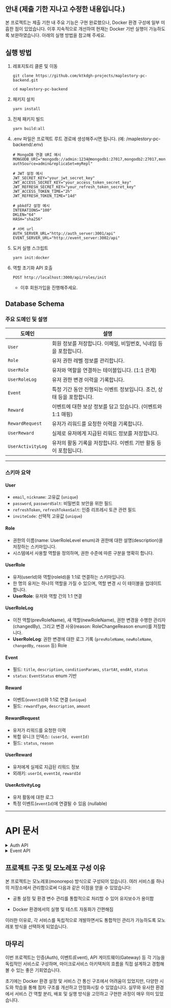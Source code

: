 ## 안내 (제출 기한 지나고 수정한 내용입니다.)

본 프로젝트는 제출 기한 내 주요 기능은 구현 완료했으나, Docker 환경 구성에 일부 미흡한 점이 있었습니다. 이후 지속적으로 개선하여 현재는 Docker 기반 실행이 가능하도록 보완하였습니다. 아래의 실행 방법을 참고해 주세요.

## 실행 방법

1. 레포지토리 클론 및 이동

    ```code
    git clone https://github.com/ktkdgh-projects/maplestory-pc-backend.git
    ```

    ```code
    cd maplestory-pc-backend
    ```

2. 패키지 설치
    ```code
    yarn install
    ```
3. 전체 패키지 빌드

    ```code
    yarn build:all
    ```

4. .env 파일은 프로젝트 루트 경로에 생성해주시면 됩니다. (예: /maplestory-pc-backend/.env)

      ```code
      # MongoDB 연결 URI 예시
      MONGODB_URI="mongodb://admin:1234@mongodb1:27017,mongodb2:27017,mongodb3:27017/?authSource=admin&replicaSet=myRepl"

      # JWT 설정 예시
      JWT_SECRET_KEY="your_jwt_secret_key"
      JWT_ACCESS_SECRET_KEY="your_access_token_secret_key"
      JWT_REFRESH_SECRET_KEY="your_refresh_token_secret_key"
      JWT_ACCESS_TOKEN_TIME="2h"
      JWT_REFRESH_TOKEN_TIME="14d"

      # pbkdf2 설정 예시
      INTERATIONS="100"
      DKLEN="64"
      HASH="sha256"

      # 서버 url
      AUTH_SERVER_URL="http://auth_server:3001/api"
      EVENT_SERVER_URL="http://event_server:3002/api"

      ```
5. 도커 실행 스크립트 
    ```code
    yarn init:docker
    ```
6. 역할 초기화 API 호출
    ```http
    POST http://localhost:3000/api/roles/init 
    ```

    - 이후 회원가입을 진행해주세요.


##  Database Schema

###  주요 도메인 및 설명

| 도메인            | 설명 |
|------------------|------|
| `User`           | 회원 정보를 저장합니다. 이메일, 비밀번호, 닉네임 등을 포함합니다. |
| `Role`           | 유저 권한 레벨 정보를 관리합니다. |
| `UserRole`       | 유저와 역할을 연결하는 테이블입니다. (1:1 관계) |
| `UserRoleLog`    | 유저 권한 변경 이력을 기록합니다. |
| `Event`          | 특정 기간 동안 진행되는 이벤트 정보입니다. 조건, 상태 등을 포함합니다. |
| `Reward`         | 이벤트에 대한 보상 정보를 담고 있습니다. (이벤트와 1:1 매핑) |
| `RewardRequest`  | 유저가 리워드를 요청한 이력을 기록합니다. |
| `UserReward`     | 실제로 유저에게 지급된 리워드 정보를 저장합니다. |
| `UserActivityLog`| 유저의 활동 기록을 저장합니다. 이벤트 기반 활동 등이 포함됩니다. |

---

###  스키마 요약

####  User
- `email`, `nickname`: 고유값 (`unique`)
- `password`, `passwordSalt`: 비밀번호 보안을 위한 필드
- `refreshToken`, `refreshTokenSalt`: 인증 리프레시 토큰 관련 필드
- `inviteCode`: 선택적 고유값 (`unique`)

####  Role 
- 권한의 이름(name: UserRoleLevel enum)과 권한에 대한 설명(description)을 저장하는 스키마입니다.
- 시스템에서 사용할 역할을 정의하며, 권한 수준에 따른 구분을 명확히 합니다.


####  UserRole 
- 유저(userId)와 역할(roleId)을 1:1로 연결하는 스키마입니다.
- 한 명의 유저는 하나의 역할을 가질 수 있으며, 역할 변경 시 이 테이블을 업데이트합니다.
- **UserRole**: 유저와 역할 간의 1:1 연결

####  UserRoleLog 
- 이전 역할(prevRoleName), 새 역할(newRoleName), 권한 변경을 수행한 관리자(changedBy), 그리고 변경 사유(reason: RoleChangeReason enum)를 저장합니다.
- **UserRoleLog**: 권한 변경에 대한 로그 기록 (`prevRoleName`, `newRoleName`, `changedBy`, `reason` 등)
Role

#### Event
- 필드: `title`, `description`, `conditionParams`, `startAt`, `endAt`, `status`
- `status`: `EventStatus` enum 기반

#### Reward
- 이벤트(`eventId`)와 1:1로 연결 (`unique`)
- 필드: `rewardType`, `description`, `amount`

####  RewardRequest
- 유저가 리워드를 요청한 이력
- 복합 유니크 인덱스: `(userId, eventId)`
- 필드: `status`, `reason`

####  UserReward
- 유저에게 실제로 지급된 리워드 정보
- 외래키: `userId`, `eventId`, `rewardId`

####  UserActivityLog
- 유저 활동에 대한 로그
- 특정 이벤트(`eventId`)에 연결될 수 있음 (nullable)

---


# API 문서

<details>
<summary>Auth API</summary>

### 1. 회원가입

- **URL**: `POST /auth/signup`
- **필요 데이터 (Request Body)**:
```json
{
  "email": "string",
  "password": "string",
  "nickname": "string",
  "inviteCode": "string"
}
```
- **리턴값 (Response)**:
```json
{
  "message": "회원가입이 완료되었습니다.",
  "userId": "string"
}
```


---

### 2. 로그인

- **URL**: `POST /auth/signin`
- **필요 데이터 (Request Body)**:
```json
{
  "email": "string",
  "password": "string"
}
```
- **리턴값 (Response)**:
```json
{
  "accessToken": "string",
  "refreshToken": "string"
}
```

---

### 3. 로그아웃

- **URL**: `POST /auth/signout`
- **헤더**:
```
Authorization: Bearer <accessToken>
```
- **리턴값 (Response)**:
```json
{
  "message": "로그아웃이 완료되었습니다."
}
```

---

### 4. 토큰 재발급

- **URL**: `POST /auth/refresh`
- **헤더**:
```
Authorization: Bearer <refreshToken>
```
- **리턴값 (Response)**:
```json
{
  "accessToken": "string"
}
```

---

## Roles API

### 5. 역할 초기화
- **URL**: `POST /roles/init`

- **리턴값 (Response)**:
```json
{
  "message": "역할이 초기화되었습니다."
}
```

---

### 6. 역할 변경

- **URL**: `PATCH /roles/manage`
- **헤더**:
```
Authorization: Bearer <accessToken>
```
- **필요 데이터 (Request Body)**:
```json
{
  "userId": "string",
  "newRoleName": "string",
  "reason": "string"
}
```
- **리턴값 (Response)**:
```json
{
  "message": "역할이 성공적으로 변경되었습니다.",
}
```

---

### 7. 역할별 사용자 목록 조회

- **URL**: `GET /roles/users`
- **헤더**:
```
Authorization: Bearer <accessToken>
```
- **쿼리 파라미터 (Query)**:
  - `role` (string, 필수)
  - `pageParam` (string, 선택)
- **리턴값 (Response)**:
```json
{
  "users": [
    {
      "userId": "string",
      "email": "string",
      "nickname": "string",
      "role": "string",
      "isMe": "boolean",
    }
  ],
  "nextPageParam": "string"
}
```

---

### 8. 역할 변경 로그 조회

- **URL**: `GET /roles/logs`
- **헤더**:
```
Authorization: Bearer <accessToken>
```
- **쿼리 파라미터 (Query)**:
  - `from` (YYYY-MM-DD, 선택)
  - `to` (YYYY-MM-DD, 선택)
  - `pageParam` (string, 선택)
- **리턴값 (Response)**:
```json
{
  "logs": [
    {
      "timestamp": "string",
      "userId": "string",
      "oldRole": "string",
      "newRole": "string",
      "changedBy": "string",
      "reason": "string"
    }
  ],
  "nextPageParam": "string"
}
```

---

### 9. 유저 정보 조회

- **URL**: `GET /users/:email`

- **리턴값 (Response)**:
```json
{
    "id": "string",
    "email": "string",
    "nickname": "string",
    "inviteCode": "string",
}
```

</details>
<details>
<summary>Event API</summary>


### 1. 이벤트 생성 (POST `/events`)

- **헤더**:
```
Authorization: Bearer <accessToken>
```
* **바디 (JSON)**

```json
    {
        "title": "string",
        "description": "string",
        "conditionParams": { "type": "EventConditionType", "days": "number" },
        "startAt": "Date",
        "endAt": "Date"
    }
```
- **리턴값 (Response)**:
```json
{
  "message": "이벤트 등록 완료",
}
```
---

### 2. 이벤트 수정 (PUT `/events/:eventId`)

- **헤더**:
```
Authorization: Bearer <accessToken>
```
* **바디 (JSON)**

```javascript
{
    title?: string,
    description?: string,
    startAt?: string,
    endAt?: string,
    status?: EventStatus,
    conditionParams?: ConditionParamsDto,
}
```
- **리턴값 (Response)**:
```json
{
  "message": "이벤트가 성공적으로 수정되었습니다",
}
```

---
### 3. 이벤트 조회 (GET `/events`)

- **헤더**:
```
Authorization: Bearer <accessToken>
```
- **쿼리 파라미터 (Query)**:
  - `pageParam` (number)
- **리턴값 (Response)**:
```javascript
{
    items: IResEvent[] = {
        id: string;
        title: string;
        description: string;
        status: EventStatus;
    };
    nextPage?: number;
}
```
---

### 4. 이벤트 상세조회 (GET `/events/:eventId`)

- **헤더**:
```
Authorization: Bearer <accessToken>
```
- **쿼리 파라미터 (Query)**:
  - `eventId` (string)
- **리턴값 (Response)**:
```javascript
{
    id: string;
    title: string;
    description: string;
    conditionParams: {
        type: EventConditionType;
        days: number;
    };
    startAt: Date;
    endAt: Date;
    status: EventStatus;
}
```
---
### 5. 보상 추가 (POST `/rewards`)

- **헤더**:
```
Authorization: Bearer <accessToken>
```
- **Boby**:
```javascript
    CreateRewardDto {
        eventId: string;
        rewardType: RewardType;
        description?: string;
        amount: number;
    }
```
  
- **리턴값 (Response)**:
```javascript
{ message: '이벤트 보상 등록 완료' }
```
---
### 6. 보상 조회 (POST `/rewards`)

- **쿼리 파라미터 (Query)**:
  - `pageParam` (number)
- **리턴값 (Response)**:
```javascript
IResRewardList {
    items: IResReward[] = {
        id: string;
        rewardType: RewardType;
        description: string;
        amount: number;
        event: {
            id: string;
            title: string;
            status: EventStatus;
        };
        createdAt: Date;
        updatedAt: Date;
    };
    nextPage?: number;
}

```
---
### 7. 보상 수정 (PATCH `/rewards/update`)

* **헤더**
```
  * Authorization: Bearer 토큰 (JWT)
```
* **바디 (JSON)**

```javascript
{
    rewardId: string;
    rewardType?: RewardType;
    description?: string;
    amount?: number;
}
```
- **리턴값 (Response)**:
```javascript
{ message: '보상이 성공적으로 수정되었습니다.' }
```

---
### 8. 나의 보상 요청 내역조회 (GET `/rrewards/requests/me`)

* **헤더**
```
  * Authorization: Bearer 토큰 (JWT)
```
- **쿼리 파라미터 (Query)**:
  - `pageParam` (number)
```javascript

- **리턴값 (Response)**:
IResRewardRequestList {
    items: IResRewardRequest[] = {
           
        requestId: string;
        event: {
            eventId: string;
            title: string;
            status: EventStatus;
            description: string;
        };
        reason: RewardRequestReason;
        status: RewardRequestStatus;
    };
    nextPage?: number;
}
```
---
### 9. 보상 요청 내역조회 (GET `/rrewards/requests`)

* **헤더**
```
  * Authorization: Bearer 토큰 (JWT)
```
- **쿼리 파라미터 (Query)**:
    - 'pageParam': number,
    - 'satus?': RewardRequestStatus,
    - 'conditionType?': EventConditionType,
```javascript

- **리턴값 (Response)**:
IRewardRequestItemList {
    items: IRewardRequestItem[] = {
        {
            _id: string;
            userId: string;
            status: RewardRequestStatus;
            reason: RewardRequestReason;
            createdAt: string;
            event: {
                _id: string;
                title: string;
                conditionParams: {
                    type: EventConditionType;
                    days: number;
                };
            };
            user: {
                nickname: string;
            };
        }
    };
    nextPage?: number;
}
```
---

### 10. 보상 요청 (POST `/rrewards/requests/claim`)

* **헤더**
```
  * Authorization: Bearer 토큰 (JWT)
```
- **Body**:
```

RewardClaimDto {
    userId: string;
    eventId: string;
    status?: RewardRequestStatus;
    reason?: RewardRequestReason;
}
```

 **리턴값 (Response)**:
 ```
 {
    message: '요청이 성공적으로 등록되었습니다.' 
 }
```

</details>

## 프로젝트 구조 및 모노레포 구성 이유
본 프로젝트는 모노레포(monorepo) 방식으로 구성되어 있습니다.
여러 서비스를 하나의 저장소에서 관리함으로써 다음과 같은 이점을 얻을 수 있었습니다:

- 공통 설정 및 환경 변수 관리를 통합적으로 처리할 수 있어 유지보수가 용이함

- Docker 환경에서의 실행 및 테스트 자동화가 간편해짐

이러한 이유로, 각 서비스를 독립적으로 개발하면서도 통합적인 관리가 가능하도록 모노레포 방식을 선택하게 되었습니다.
## 마무리

이번 프로젝트는 인증(Auth), 이벤트(Event), API 게이트웨이(Gateway) 등 각 기능을 독립적인 서비스로 구성하며, 마이크로서비스 아키텍처의 흐름을 직접 설계하고 경험해볼 수 있는 좋은 기회였습니다.

초기에는 Docker 환경 설정 및 서비스 간 통신 구조에서 어려움이 있었지만, 다양한 시도와 학습을 통해 점차 구조를 개선하고 안정화시킬 수 있었습니다. 실무와 유사한 환경에서 서비스 간 역할 분리, 배포 및 실행 방식을 고민하고 구현한 과정이 매우 의미 있었습니다.
